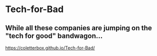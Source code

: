 # Tech-for-Bad

## While all these companies are jumping on the "tech for good" bandwagon...

https://coletterbox.github.io/Tech-for-Bad/
